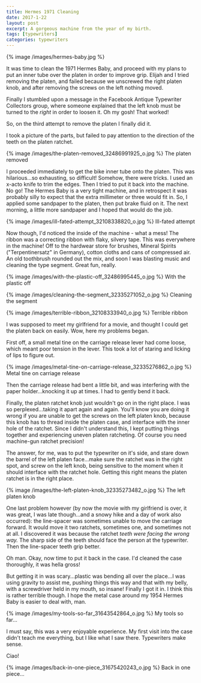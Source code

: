 ```yaml
---
title: Hermes 1971 Cleaning
date: 2017-1-22
layout: post
excerpt: A gorgeous machine from the year of my birth.
tags: [typewriters]
categories: typewriters
---
```


{% image /images/hermes-baby.jpg %}

It was time to clean the 1971 Hermes Baby, and proceed with my plans
to put an inner tube over the platen in order to improve grip.
Elijah and I tried removing the platen, and failed because we unscrewed
the right platen knob, and after removing the screws on the left
nothing moved.

Finally I stumbled upon a message in the Facebook Antique Typewriter
Collectors group, where someone explained that the left knob must be
turned to the *right* in order to loosen it. Oh my gosh! That worked!

So, on the third attempt to remove the platen I finally did it.

I took a picture of the parts, but failed to pay attention to the
direction of the teeth on the platen ratchet.

{% image /images/the-platen-removed_32486991925_o.jpg %}
The platen removed


I proceeded immediately to get the bike inner tube onto the platen.
This was hilarious...so exhausting, so difficult! Somehow, there were
tricks. I used an x-acto knife to trim the edges. Then I tried to put
it back into the machine. No go! The Hermes Baby is a very tight machine,
and in retrospect it was probably silly to expect that the extra millimeter
or three would fit in. So, I applied some sandpaper to the platen, then
put brake fluid on it. The next morning, a little more sandpaper and I
hoped that would do the job.

{% image /images/ill-fated-attempt_32108338820_o.jpg %}
Ill-fated attempt

Now though, I'd noticed the inside of the machine - what a mess!
The ribbon was a correcting ribbon with flaky, silvery tape. This was everywhere
in the machine! Off to the hardwear store for brushes, Mineral Spirits
("Terpentinersatz" in Germany), cotton cloths and cans of compressed air.
An old toothbrush rounded out the mix, and soon I was blasting music
and cleaning the type segment. Great fun, really.


{% image /images/with-the-plastic-off_32486995445_o.jpg %}
With the plastic off

{% image /images/cleaning-the-segment_32335271052_o.jpg %}
Cleaning the segment


{% image /images/terrible-ribbon_32108333940_o.jpg %}
Terrible ribbon

I was supposed to meet my girlfriend for a movie, and thought I could get the
platen back on easily. Wow, here my problems began.

First off, a small metal tine on the carriage release lever had come loose, which
meant poor tension in the lever. This took a lot of staring and licking of lips
to figure out.

{% image /images/metal-tine-on-carriage-release_32335276862_o.jpg %}
Metal tine on carriage release

Then the carriage release had bent a little bit, and was interfering with the
paper holder...knocking it up at times. I had to gently bend it back.

Finally, the platen ratchet knob just wouldn't go on in the right place. I was so
perplexed...taking it apart again and again. You'll know you are doing it wrong
if you are unable to get the screws on the left platen knob, because this knob has
to thread inside the platen case, and interface with the inner hole of the ratchet.
Since I didn't understand this, I kept putting things together and experiencing
uneven platen ratcheting. Of course you need machine-gun ratchet precision!


The answer, for me, was to put the typewriter on it's side, and stare down the barrel
of the left platen face...make sure the ratchet was in the right spot, and screw on the
left knob, being sensitive to the moment when it should interface with the ratchet
hole. Getting this right means the platen ratchet is in the right place.

{% image /images/the-left-platen-knob_32335273482_o.jpg %}
The left platen knob

One last problem however (by now the movie with my girlfriend is over, it was great,
I was late though...and a snowy hike and a day of work also occurred): the line-spacer
was sometimes unable to move the carriage forward. It would move it two ratchets, sometimes
one, and sometimes not at all. I discovered it was because the ratchet *teeth were facing
the wrong way.* The sharp side of the teeth should face the person at the typewriter.
Then the line-spacer teeth grip better.

Oh man. Okay, now time to put it back in the case. I'd cleaned the case thoroughly, it
was hella gross!

But getting it in was scary...plastic was bending all over the place...I was using gravity
to assist me, pushing things this way and that with my belly, with a screwdriver held in
my mouth, so insane! Finally I got it in. I think this is rather terrible though.
I hope the metal case around my 1954 Hermes Baby is easier to deal with, man.

{% image /images/my-tools-so-far_31643542864_o.jpg %}
My tools so far...

I must say, this was a very enjoyable experience. My first visit into the case didn't
teach me everything, but I like what I saw there. Typewriters make sense.

Ciao!


{% image /images/back-in-one-piece_31675420243_o.jpg %}
Back in one piece...

